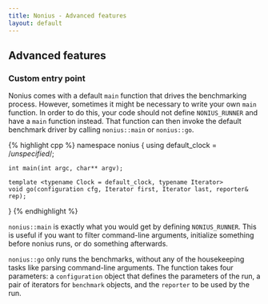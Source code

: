 ```yaml
---
title: Nonius - Advanced features
layout: default
---
```


## Advanced features

### Custom entry point

Nonius comes with a default `main` function that drives the benchmarking process. However, sometimes it might be necessary
to write your own `main` function. In order to do this, your code should not define `NONIUS_RUNNER` and have a `main`
function instead. That function can then invoke the default benchmark driver by calling `nonius::main` or `nonius::go`.

{% highlight cpp %}
namespace nonius {
    using default_clock = /*unspecified*/;

    int main(int argc, char** argv);

    template <typename Clock = default_clock, typename Iterator>
    void go(configuration cfg, Iterator first, Iterator last, reporter& rep);
}
{% endhighlight %}

`nonius::main` is exactly what you would get by defining `NONIUS_RUNNER`. This is useful if you want to filter
command-line arguments, initialize something before nonius runs, or do something afterwards.

`nonius::go` only runs the benchmarks, without any of the housekeeping tasks like parsing command-line arguments. The
function takes four parameters: a `configuration` object that defines the parameters of the run, a pair of iterators for
`benchmark` objects, and the `reporter` to be used by the run.

